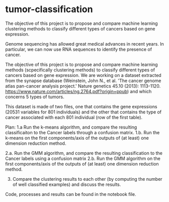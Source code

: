 # tumor-classification
The objective of this project is to propose and compare machine learning clustering methods to classify different types of cancers based on gene expression.

Genome sequencing has allowed great medical advances in recent years. In particular, we can now use RNA sequences to identify the presence of cancer.

The objective of this project is to propose and compare machine learning methods (scpecifically clustering methods) to classify different types of cancers based on gene expression. We are working on a dataset extracted from the synapse database  (Weinstein, John N., et al. 'The cancer genome atlas pan-cancer analysis project.' Nature genetics 45.10 (2013): 1113-1120. https://www.nature.com/articles/ng.2764.pdf?origin=ppub) and which concerns 5 types of tumors.

This dataset is made of two files, one that contains the gene expressions (20531 variables for 801 individuals) and the other that contains the type of cancer associated with each 801 individual (row of the first table).

Plan:
1.a Run the k-means algorithm, and compare the resulting classificaiton to the Cancer labels through a confusion matrix.
1.b. Run the k-means on the first components/axis of the outputs of (at least) one dimension reduction method.

2.a.  Run the GMM algorithm, and compare the resulting classification to the Cancer labels using a confusion matrix
2.b. Run the GMM algorithm on the first components/axis of the outputs of (at least) one dimension reduction method.

3. Compare the clustering results to each other (by computing the number of well classified examples) and discuss the results.

Code, processes and results can be found in the notebook file.
